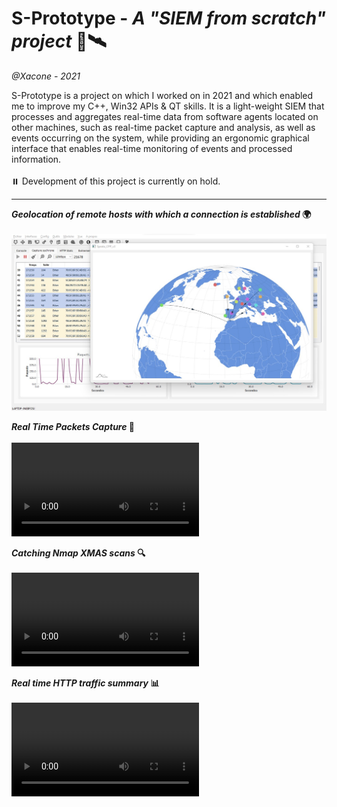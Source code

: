 # S-Prototype - *A "SIEM from scratch" project* 🌠🛰️​
*@Xacone - 2021*

S-Prototype is a project on which I worked on in 2021 and which enabled me to improve my C++, Win32 APIs & QT skills. It is a light-weight SIEM that processes and aggregates real-time data from software agents located on other machines, such as real-time packet capture and analysis, as well as events occurring on the system, while providing an ergonomic graphical interface that enables real-time monitoring of events and processed information.
<br><br>
⏸️ Development of this project is currently on hold. 

---

<b>*Geolocation of remote hosts with which a connection is established* 🌍​</b> <br><br>
![alt text](Assets/sproto.jpg)

<b>*Real Time Packets Capture* 🛜​</b> <br><br>
<video controls src="Assets/packet-capture.mp4" title="Title"></video>


<b>*Catching Nmap XMAS scans* 🔍</b> <br><br>
<video controls src="Assets/sproto-xmas-scan-detect.mp4" title="Title"></video>


<b>*Real time HTTP traffic summary* 📊​</b> <br><br>
<video controls src="Assets/http-packets-brief.mp4" title="Title"></video>

